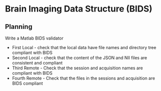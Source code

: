 # Brain Imaging Data Structure (BIDS)

## Planning

Write a Matlab BIDS validator

* First Local - check that the local data have file names and directory tree compliant with BIDS
* Second Local - check that the content of the JSON and NII files are consistent and compliant
* Third Remote - Check that the session and acquisition names are compliant with BIDS
* Fourth Remote - Check that the files in the sessions and acquisition are BIDS compliant

